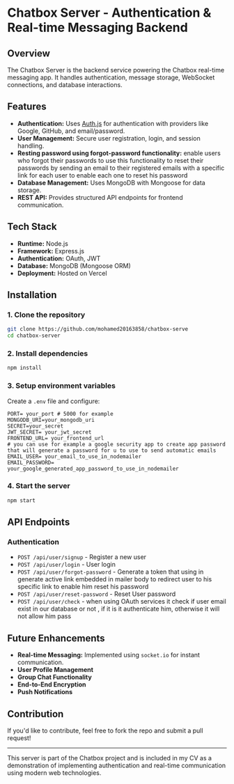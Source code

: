 # Chatbox Server - Authentication & Real-time Messaging Backend

## Overview
The Chatbox Server is the backend service powering the Chatbox real-time messaging app. It handles authentication, message storage, WebSocket connections, and database interactions.

## Features
- **Authentication:** Uses [Auth.js](https://authjs.dev/) for authentication with providers like Google, GitHub, and email/password.
- **User Management:** Secure user registration, login, and session handling.
- **Resting password using forgot-password functionality:** enable users who forgot their passwords to use this functionality to reset their passwords by sending an email to their registered emails with a specific link for each user to enable each one to reset his password
- **Database Management:** Uses MongoDB with Mongoose for data storage.
- **REST API:** Provides structured API endpoints for frontend communication.

## Tech Stack
- **Runtime:** Node.js
- **Framework:** Express.js
- **Authentication:**  OAuth, JWT
- **Database:** MongoDB (Mongoose ORM)
- **Deployment:** Hosted on Vercel

## Installation
### **1. Clone the repository**
```sh
git clone https://github.com/mohamed20163858/chatbox-serve
cd chatbox-server
```

### **2. Install dependencies**
```sh
npm install
```

### **3. Setup environment variables**
Create a `.env` file and configure:
```env
PORT= your_port # 5000 for example
MONGODB_URI=your_mongodb_uri
SECRET=your_secret
JWT_SECRET= your_jwt_secret
FRONTEND_URL= your_frontend_url
# you can use for example a google security app to create app password that will generate a password for u to use to send automatic emails
EMAIL_USER= your_email_to_use_in_nodemailer
EMAIL_PASSWORD= your_google_generated_app_password_to_use_in_nodemailer
```

### **4. Start the server**
```sh
npm start
```

## API Endpoints
### **Authentication**
- `POST /api/user/signup` - Register a new user
- `POST /api/user/login` - User login
- `POST /api/user/forgot-password` - Generate a token that using in generate active link embedded in mailer body to redirect user to his specific link to enable him reset his password
- `POST /api/user/reset-password`  -  Reset User password
- `POST /api/user/check`  -  when using OAuth services it check if user email exist in our database or not , if it is it authenticate him, otherwise it will not allow him pass 


## Future Enhancements
- **Real-time Messaging:** Implemented using `socket.io` for instant communication.
- **User Profile Management**
- **Group Chat Functionality**
- **End-to-End Encryption**
- **Push Notifications**

## Contribution
If you'd like to contribute, feel free to fork the repo and submit a pull request!

---

This server is part of the Chatbox project and is included in my CV as a demonstration of implementing authentication and real-time communication using modern web technologies.

